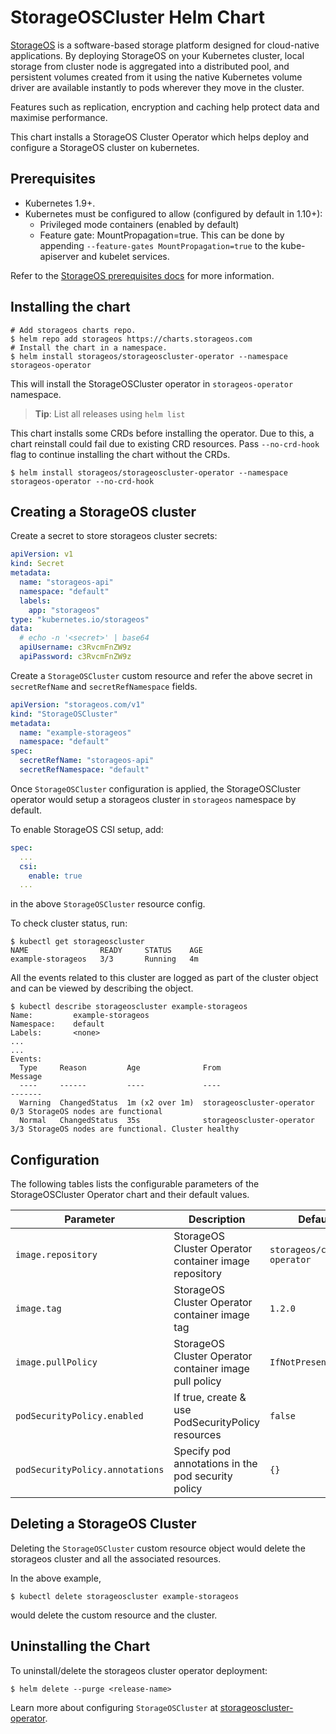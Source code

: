 # StorageOSCluster Helm Chart

[StorageOS](https://storageos.com) is a software-based storage platform designed for cloud-native applications.  By
deploying StorageOS on your Kubernetes cluster, local storage from cluster node is aggregated into a distributed pool,
and persistent volumes created from it using the native Kubernetes volume driver are available instantly to pods
wherever they move in the cluster.

Features such as replication, encryption and caching help protect data and maximise performance.

This chart installs a StorageOS Cluster Operator which helps deploy and
configure a StorageOS cluster on kubernetes.

## Prerequisites

- Kubernetes 1.9+.
- Kubernetes must be configured to allow (configured by default in 1.10+):
    - Privileged mode containers (enabled by default)
    - Feature gate: MountPropagation=true.  This can be done by appending `--feature-gates MountPropagation=true` to the
      kube-apiserver and kubelet services.

Refer to the [StorageOS prerequisites docs](https://docs.storageos.com/docs/prerequisites/overview) for more information.


## Installing the chart

```console
# Add storageos charts repo.
$ helm repo add storageos https://charts.storageos.com
# Install the chart in a namespace.
$ helm install storageos/storageoscluster-operator --namespace storageos-operator
```

This will install the StorageOSCluster operator in `storageos-operator` namespace.

> **Tip**: List all releases using `helm list`

This chart installs some CRDs before installing the operator. Due to this, a
chart reinstall could fail due to existing CRD resources. Pass `--no-crd-hook`
flag to continue installing the chart without the CRDs.

```console
$ helm install storageos/storageoscluster-operator --namespace storageos-operator --no-crd-hook
```


## Creating a StorageOS cluster

Create a secret to store storageos cluster secrets:
```yaml
apiVersion: v1
kind: Secret
metadata:
  name: "storageos-api"
  namespace: "default"
  labels:
    app: "storageos"
type: "kubernetes.io/storageos"
data:
  # echo -n '<secret>' | base64
  apiUsername: c3RvcmFnZW9z
  apiPassword: c3RvcmFnZW9z
```

Create a `StorageOSCluster` custom resource and refer the above secret in
`secretRefName` and `secretRefNamespace` fields.

```yaml
apiVersion: "storageos.com/v1"
kind: "StorageOSCluster"
metadata:
  name: "example-storageos"
  namespace: "default"
spec:
  secretRefName: "storageos-api"
  secretRefNamespace: "default"
```

Once `StorageOSCluster` configuration is applied, the StorageOSCluster operator
would setup a storageos cluster in `storageos` namespace by default.

To enable StorageOS CSI setup, add:
```yaml
spec:
  ...
  csi:
    enable: true
  ...
```
in the above `StorageOSCluster` resource config.

To check cluster status, run:

```
$ kubectl get storageoscluster
NAME                READY     STATUS    AGE
example-storageos   3/3       Running   4m
```

All the events related to this cluster are logged as part of the cluster object
and can be viewed by describing the object.

```
$ kubectl describe storageoscluster example-storageos
Name:         example-storageos
Namespace:    default
Labels:       <none>
...
...
Events:
  Type     Reason         Age              From                       Message
  ----     ------         ----             ----                       -------
  Warning  ChangedStatus  1m (x2 over 1m)  storageoscluster-operator  0/3 StorageOS nodes are functional
  Normal   ChangedStatus  35s              storageoscluster-operator  3/3 StorageOS nodes are functional. Cluster healthy
```

## Configuration

The following tables lists the configurable parameters of the StorageOSCluster
Operator chart and their default values.

Parameter | Description | Default
--------- | ----------- | -------
`image.repository` | StorageOS Cluster Operator container image repository | `storageos/cluster-operator`
`image.tag` | StorageOS Cluster Operator container image tag | `1.2.0`
`image.pullPolicy` | StorageOS Cluster Operator container image pull policy | `IfNotPresent`
`podSecurityPolicy.enabled` | If true, create & use PodSecurityPolicy resources | `false`
`podSecurityPolicy.annotations` | Specify pod annotations in the pod security policy | `{}`


## Deleting a StorageOS Cluster

Deleting the `StorageOSCluster` custom resource object would delete the
storageos cluster and all the associated resources.

In the above example,
```
$ kubectl delete storageoscluster example-storageos
```

would delete the custom resource and the cluster.


## Uninstalling the Chart

To uninstall/delete the storageos cluster operator deployment:

```console
$ helm delete --purge <release-name>
```


Learn more about configuring `StorageOSCluster` at
[storageoscluster-operator](https://github.com/storageos/storageoscluster-operator).
